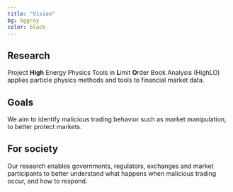 ```yaml
---
title: "Vision"
bg: bggray
color: black
---
```



<div class="vision-pillar-container">

  <div class="pillar">
    <center><i class="fa-solid fa-chart-area fa-2x"></i></center>
    <h2>
      Research
    </h2>
    <p>
    Project <b>High</b> Energy Physics Tools in <b>L</b>imit <b>O</b>rder Book Analysis (HighLO) applies particle physics methods and tools to financial market data.
    </p>
  </div>

  <div class="pillar">
    <center><i class="fa-solid fa-clipboard-check fa-2x"></i></center>
    <h2>
      Goals
    </h2>
    <p>
    We aim to identify malicious trading behavior such as market manipulation, to better protect markets. 
    </p>
  </div>

  <div class="pillar">
    <center><i class="fa-solid fa-users fa-2x"></i></center>
    <h2>
      For society
    </h2>
    <p>
    Our research enables governments, regulators, exchanges and market participants to better understand what happens when malicious trading occur, and how to respond.
    </p>
  </div>

</div>

<!--  New diagnostic tools can be developed to, for example, predict financial instability which will indirectly help to better manage risk. Surveillance agencies can use these insights to create safer and more stable trading environments, leading to improved market regulation and integrity. -->
